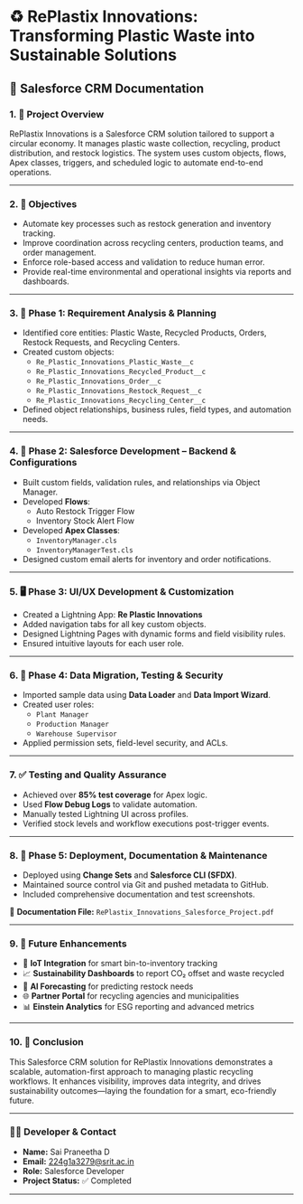 # ♻️ RePlastix Innovations: Transforming Plastic Waste into Sustainable Solutions

## 📘 Salesforce CRM Documentation

### 1. 📌 Project Overview
RePlastix Innovations is a Salesforce CRM solution tailored to support a circular economy. It manages plastic waste collection, recycling, product distribution, and restock logistics. The system uses custom objects, flows, Apex classes, triggers, and scheduled logic to automate end-to-end operations.

---

### 2. 🎯 Objectives
- Automate key processes such as restock generation and inventory tracking.  
- Improve coordination across recycling centers, production teams, and order management.  
- Enforce role-based access and validation to reduce human error.  
- Provide real-time environmental and operational insights via reports and dashboards.

---

### 3. 📝 Phase 1: Requirement Analysis & Planning
- Identified core entities: Plastic Waste, Recycled Products, Orders, Restock Requests, and Recycling Centers.  
- Created custom objects:
  - `Re_Plastic_Innovations_Plastic_Waste__c`  
  - `Re_Plastic_Innovations_Recycled_Product__c`  
  - `Re_Plastic_Innovations_Order__c`  
  - `Re_Plastic_Innovations_Restock_Request__c`  
  - `Re_Plastic_Innovations_Recycling_Center__c`  
- Defined object relationships, business rules, field types, and automation needs.

---

### 4. 🔧 Phase 2: Salesforce Development – Backend & Configurations
- Built custom fields, validation rules, and relationships via Object Manager.  
- Developed **Flows**:
  - Auto Restock Trigger Flow  
  - Inventory Stock Alert Flow  
- Developed **Apex Classes**:
  - `InventoryManager.cls`  
  - `InventoryManagerTest.cls`  
- Designed custom email alerts for inventory and order notifications.

---

### 5. 🖥️ Phase 3: UI/UX Development & Customization
- Created a Lightning App: **Re Plastic Innovations**  
- Added navigation tabs for all key custom objects.  
- Designed Lightning Pages with dynamic forms and field visibility rules.  
- Ensured intuitive layouts for each user role.

---

### 6. 🔐 Phase 4: Data Migration, Testing & Security
- Imported sample data using **Data Loader** and **Data Import Wizard**.  
- Created user roles:
  - `Plant Manager`  
  - `Production Manager`  
  - `Warehouse Supervisor`  
- Applied permission sets, field-level security, and ACLs.

---

### 7. ✅ Testing and Quality Assurance
- Achieved over **85% test coverage** for Apex logic.  
- Used **Flow Debug Logs** to validate automation.  
- Manually tested Lightning UI across profiles.  
- Verified stock levels and workflow executions post-trigger events.

---

### 8. 🚀 Phase 5: Deployment, Documentation & Maintenance
- Deployed using **Change Sets** and **Salesforce CLI (SFDX)**.  
- Maintained source control via Git and pushed metadata to GitHub.  
- Included comprehensive documentation and test screenshots.

📂 **Documentation File:** `RePlastix_Innovations_Salesforce_Project.pdf`

---

### 9. 🌟 Future Enhancements
- 🔗 **IoT Integration** for smart bin-to-inventory tracking  
- 📈 **Sustainability Dashboards** to report CO₂ offset and waste recycled  
- 🧠 **AI Forecasting** for predicting restock needs  
- 🌐 **Partner Portal** for recycling agencies and municipalities  
- 📊 **Einstein Analytics** for ESG reporting and advanced metrics

---

### 10. 🧾 Conclusion
This Salesforce CRM solution for RePlastix Innovations demonstrates a scalable, automation-first approach to managing plastic recycling workflows. It enhances visibility, improves data integrity, and drives sustainability outcomes—laying the foundation for a smart, eco-friendly future.

---

### 👨‍💻 Developer & Contact

- **Name:** Sai Praneetha D  
- **Email:** 224g1a3279@srit.ac.in  
- **Role:** Salesforce Developer  
- **Project Status:** ✅ Completed

---

